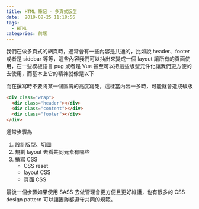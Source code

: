 ```yaml
---
title: HTML 筆記 - 多頁式版型
date:  2019-08-25 11:18:56
tags: 
  - HTML
categories: 前端
---
```


我們在做多頁式的網頁時，通常會有一些內容是共通的，比如說 header、footer 或者是 sidebar 等等，這些內容我們可以抽出來變成一個 layout 讓所有的頁面使用，在一些模板語言 pug 或者是 Vue 甚至可以把這些版型元件化讓我們更方便的去使用，而基本上它的精神就像是以下

而在撰寫時不要將某一個區塊的高度寫死，這樣當內容一多時，可能就會造成破版

``` HTML
<div class="wrap">
  <div class="header"></div>
  <div class="content"></div>
  <div class="footer"></div>
</div>
```

通常步驟為
1. 設計版型、切圖
2. 規劃 layout 去看共同元素有哪些
3. 撰寫 CSS
    * CSS reset
    * layout CSS
    * 頁面 CSS

最後一個步驟如果使用 SASS 去做管理會更方便且更好維護，也有很多的 CSS design pattern 可以讓團隊都遵守共同的規範。